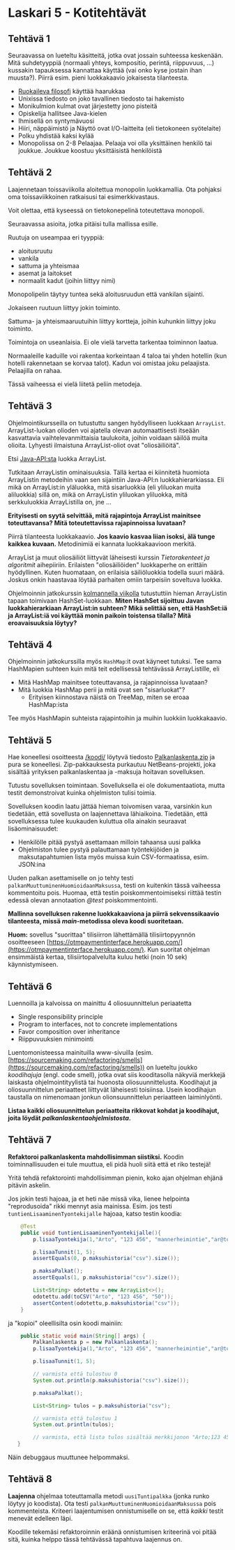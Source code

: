 # Laskari 5 - Kotitehtävät

## Tehtävä 1

Seuraavassa on lueteltu käsitteitä, jotka ovat jossain suhteessa keskenään. Mitä suhdetyyppiä (normaali yhteys, kompositio, perintä, riippuvuus, ...) kussakin tapauksessa kannattaa käyttää (vai onko kyse jostain ihan muusta?). Piirrä esim. pieni luokkakaavio jokaisesta tilanteesta.

* [Ruokaileva filosofi](https://fi.wikipedia.org/wiki/Aterioivat_filosofit) käyttää haarukkaa
* Unixissa tiedosto on joko tavallinen tiedosto tai hakemisto
* Monikulmion kulmat ovat järjestetty jono pisteitä
* Opiskelija hallitsee Java-kielen
* Ihmisellä on syntymävuosi
* Hiiri, näppäimistö ja Näyttö ovat I/O-laitteita (eli tietokoneen syötelaite)
* Polku yhdistää kaksi kylää
* Monopolissa on 2-8 Pelaajaa. Pelaaja voi olla yksittäinen henkilö tai joukkue. Joukkue koostuu yksittäisistä henkilöistä

## Tehtävä 2

Laajennetaan toissaviikolla aloitettua monopolin luokkamallia. Ota pohjaksi oma toissaviikkoinen ratkaisusi tai esimerkkivastaus.

Voit olettaa, että kyseessä on tietokonepelinä toteutettava monopoli.

Seuraavassa asioita, jotka pitäisi tulla mallissa esille.

Ruutuja on useampaa eri tyyppiä:
* aloitusruutu
* vankila
* sattuma ja yhteismaa
* asemat ja laitokset
* normaalit kadut (joihin liittyy nimi)

Monopolipelin täytyy tuntea sekä aloitusruudun että vankilan sijainti.

Jokaiseen ruutuun liittyy jokin toiminto.

Sattuma- ja yhteismaaruutuihin liittyy kortteja, joihin kuhunkin liittyy joku toiminto.

Toimintoja on useanlaisia. Ei ole vielä tarvetta tarkentaa toiminnon laatua.

Normaaleille kaduille voi rakentaa korkeintaan 4 taloa tai yhden hotellin (kun hotelli rakennetaan se korvaa talot). Kadun voi omistaa joku pelaajista. Pelaajilla on rahaa.

Tässä vaiheessa ei vielä liitetä peliin metodeja.

## Tehtävä 3

Ohjelmointikursseilla on tutustuttu sangen hyödylliseen luokkaan <code>ArrayList</code>. ArrayList-luokan olioden voi ajatella olevan automaattisesti itseään kasvattavia vaihtelevanmittaisia taulukoita, joihin voidaan säilöä muita olioita. Lyhyesti ilmaistuna ArrayList-oliot ovat "oliosäiliöitä".

Etsi [Java-API:sta](http://docs.oracle.com/javase/8/docs/api/) luokka ArrayList.

Tutkitaan ArrayListin ominaisuuksia. Tällä kertaa ei kiinnitetä huomiota ArrayListin metodeihin vaan sen sijaintiin Java-API:n luokkahierarkiassa. Eli mikä on ArrayList:in yläluokka, mitä sisarluokkia (eli yliluokan muita aliluokkia) sillä on, mikä on ArrayListin yliluokan yliluokka, mitä serkkuluokkia ArrayListilla on, jne ...

**Erityisesti on syytä selvittää, mitä rajapintoja ArrayList mainitsee toteuttavansa? Mitä toteutettavissa rajapinnoissa luvataan?**

Piirrä tilanteesta luokkakaavio. **Jos kaavio kasvaa liian isoksi, älä tunge kaikkea kuvaan.** Metodinimiä ei kannata luokkakaavioon merkitä.

ArrayList ja muut oliosäiliöt liittyvät läheisesti kurssin _Tietorakenteet ja algoritmit_ aihepiiriin. Erilaisten "oliosäiliöiden" luokkaperhe on erittäin hyödyllinen. Kuten huomataan, on erilaisia säiliöluokkia todella suuri määrä. Joskus onkin haastavaa löytää parhaiten omiin tarpeisiin soveltuva luokka.

Ohjelmoinnin jatkokurssin [kolmannella viikolla](http://www.cs.helsinki.fi/group/java/s15-materiaali/viikko10/) tutustuttiin hieman ArrayListin tapaan toimivaan HashSet-luokkaan. **Miten HashSet sijoittuu Javan luokkahierarkiaan ArrayList:in suhteen? Mikä selittää sen, että HashSet:iä ja ArrayList:iä voi käyttää monin paikoin toistensa tilalla? Mitä eroavaisuuksia löytyy?**

## Tehtävä 4

Ohjelmoinnin jatkokurssilla myös <code>HashMap</code>:it ovat käyneet tutuksi. Tee sama HashMapien suhteen kuin mitä teit edellisessä tehtävässä ArrayListille, eli

* Mitä HashMap mainitsee toteuttavansa, ja rajapinnoissa luvataan?
* Mitä luokkia HashMap perii ja mitä ovat sen "sisarluokat"?
  * Erityisen kiinnostava näistä on TreeMap, miten se eroaa HashMap:ista

Tee myös HashMapin suhteista rajapintoihin ja muihin luokkiin luokkakaavio.

## Tehtävä 5

Hae koneellesi osoitteesta [/koodi/](/koodi/) löytyvä tiedosto [Palkanlaskenta.zip](koodi/Palkanlaskenta.zip) ja pura se koneellesi. Zip-pakkauksesta purkautuu NetBeans-projekti, joka sisältää yrityksen palkanlaskentaa ja -maksuja hoitavan sovelluksen.

Tutustu sovelluksen toimintaan. Sovelluksella ei ole dokumentaatiota, mutta testit demonstroivat kuinka ohjelmiston tulisi toimia.

Sovelluksen koodin laatu jättää hieman toivomisen varaa, varsinkin kun tiedetään, että sovellusta on laajennettava lähiaikoina. Tiedetään, että sovelluksessa tulee kuukauden kuluttua olla ainakin seuraavat lisäominaisuudet:
* Henkilölle pitää pystyä asettamaan milloin tahaansa uusi palkka
* Ohjelmiston tulee pystyä palauttamaan työntekijöiden ja maksutapahtumien lista myös muissa kuin CSV-formaatissa, esim. JSON:ina

Uuden palkan asettamiselle on jo tehty testi <code>palkanMuuttuminenHuomioidaanMaksussa</code>, testi on kuitenkin tässä vaiheessa kommentoitu pois. Huomaa, että testin poiskommentoimiseksi riittää testin edessä olevan annotaation _@test_ poiskommentointi.

**Mallinna sovelluksen rakenne luokkakaaviona ja piirrä sekvenssikaavio tilanteesta, missä _main_-metodissa oleva koodi suoritetaan.**

**Huom:** sovellus "suorittaa" tilisiirron lähettämällä tilisiirtopyynnön osoitteeseen [https://otmpaymentinterface.herokuapp.com/](https://otmpaymentinterface.herokuapp.com/). Kun suoritat ohjelman ensimmäistä kertaa, tilisiirtopalvelulta kuluu hetki (noin 10 sek) käynnistymiseen.

## Tehtävä 6

Luennoilla ja kalvoissa on mainittu 4 oliosuunnittelun periaatetta
* Single responsibility principle
* Program to interfaces, not to concrete implementations
* Favor composition over inheritance
* Riippuvuuksien minimointi

Luentomonisteessa mainituilla www-sivuilla  (esim. [https://sourcemaking.com/refactoring/smells](https://sourcemaking.com/refactoring/smells)) on lueteltu joukko _koodihajuja_ (engl. code smell), jotka ovat siis kooditasolla näkyviä merkkejä laiskasta ohjelmointityylistä tai huonosta oliosuunnittelusta. Koodihajut ja oliosuunnittelun periaatteet liittyvät läheisesti toisiinsa. Usein koodihajun taustalla on nimenomaan jonkun olionsuunnittelun periaatteen laiminlyönti.

**Listaa kaikki oliosuunnittelun periaatteita rikkovat kohdat ja koodihajut, joita löydät _palkanlaskentaohjelmistosta_.**

## Tehtävä 7

**Refaktoroi palkanlaskenta mahdollisimman siistiksi.** Koodin toiminnallisuuden ei tule muuttua, eli pidä huoli siitä että et riko testejä!

Yritä tehdä refaktorointi mahdollisimman pienin, koko ajan ohjelman ehjänä pitävin askelin.

Jos jokin testi hajoaa, ja et heti näe missä vika, lienee helpointa "reprodusoida" rikki mennyt asia mainissa. Esim. jos testi <code>tuntienLisaaminenTyontekijalle</code> hajoaa, katso testin koodia:

```java
    @Test
    public void tuntienLisaaminenTyontekijalle(){
        p.lisaaTyontekija(1,"Arto", "123 456", "mannerheimintie","ar@to.fi","040-12345",10);

        p.lisaaTunnit(1, 5);
        assertEquals(0, p.maksuhistoria("csv").size());

        p.maksaPalkat();
        assertEquals(1, p.maksuhistoria("csv").size());

        List<String> odotettu = new ArrayList<>();
        odotettu.add(toCSV("Arto", "123 456", "50"));
        assertContent(odotettu,p.maksuhistoria("csv"));        
    }   
```

ja "kopioi" oleellisilta osin koodi mainiin:

```java
    public static void main(String[] args) {
        Palkanlaskenta p = new Palkanlaskenta();
        p.lisaaTyontekija(1,"Arto", "123 456", "mannerheimintie","ar@to.fi","040-12345",10);

        p.lisaaTunnit(1, 5);

        // varmista että tulostuu 0
        System.out.println(p.maksuhistoria("csv").size());

        p.maksaPalkat();

        List<String> tulos = p.maksuhistoria("csv");

        // varmista että tulostuu 1        
        System.out.println(tulos);       

        // varmista, että lista tulos sisältää merkkijonon "Arto;123 456;50"
   }
```

Näin debuggaus muuttunee helpommaksi.

## Tehtävä 8

**Laajenna** ohjelmaa toteuttamalla metodi <code>uusiTuntipalkka</code> (jonka runko löytyy jo koodista).
Ota testi <code>palkanMuuttuminenHuomioidaanMaksussa</code> pois kommenteista. Kriteeri laajentumisen onnistumiselle on se, että _kaikki_ testit menevät edelleen läpi.

Koodille tekemäsi refaktoroinnin eräänä onnistumisen kriteerinä voi pitää sitä, kuinka helppo tässä tehtävässä tapahtuva laajennus on.

